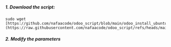 
##### 1. Download the script:
```
sudo wget [https://github.com/nafaacode/odoo_script/blob/main/odoo_install_ubuntu.sh](https://raw.githubusercontent.com/nafaacode/odoo_script/refs/heads/main/odoo_install_ubuntu.sh)
```

##### 2. Modify the parameters

